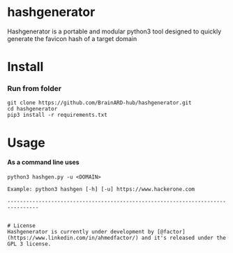 # hashgenerator

Hashgenerator is a portable and modular python3 tool designed to quickly generate the favicon hash of a target domain

# Install

### Run from folder

```
git clone https://github.com/BrainARD-hub/hashgenerator.git
cd hashgenerator
pip3 install -r requirements.txt

```
# Usage

#### As a command line uses

```
python3 hashgen.py -u <DOMAIN>

Example: python3 hashgen [-h] [-u] https://www.hackerone.com

--------------------------------------------------------------------------------


# License
Hashgenerator is currently under development by [@factor](https://www.linkedin.com/in/ahmedfactor/) and it's released under the GPL 3 license.
